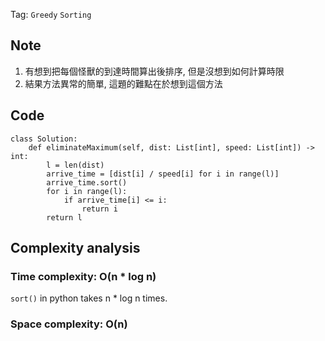 Tag: `Greedy` `Sorting`
## Note
1. 有想到把每個怪獸的到達時間算出後排序, 但是沒想到如何計算時限
2. 結果方法異常的簡單, 這題的難點在於想到這個方法

## Code
    class Solution:
        def eliminateMaximum(self, dist: List[int], speed: List[int]) -> int:
            l = len(dist)
            arrive_time = [dist[i] / speed[i] for i in range(l)]
            arrive_time.sort()
            for i in range(l):
                if arrive_time[i] <= i:
                    return i
            return l

## Complexity analysis
### Time complexity: O(n * log n)
`sort()` in python takes n * log n times.

### Space complexity: O(n)
